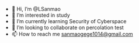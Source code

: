 - 👋 Hi, I’m @LSanmao
- 👀 I’m interested in study
- 🌱 I’m currently learning Security of Cyberspace
- 💞️ I’m looking to collaborate on percolation test
- 📫 How to reach me  sanmaogege1014@gmail.com

<!---
LSanmao/LSanmao is a ✨ special ✨ repository because its `README.md` (this file) appears on your GitHub profile.
You can click the Preview link to take a look at your changes.
--->
